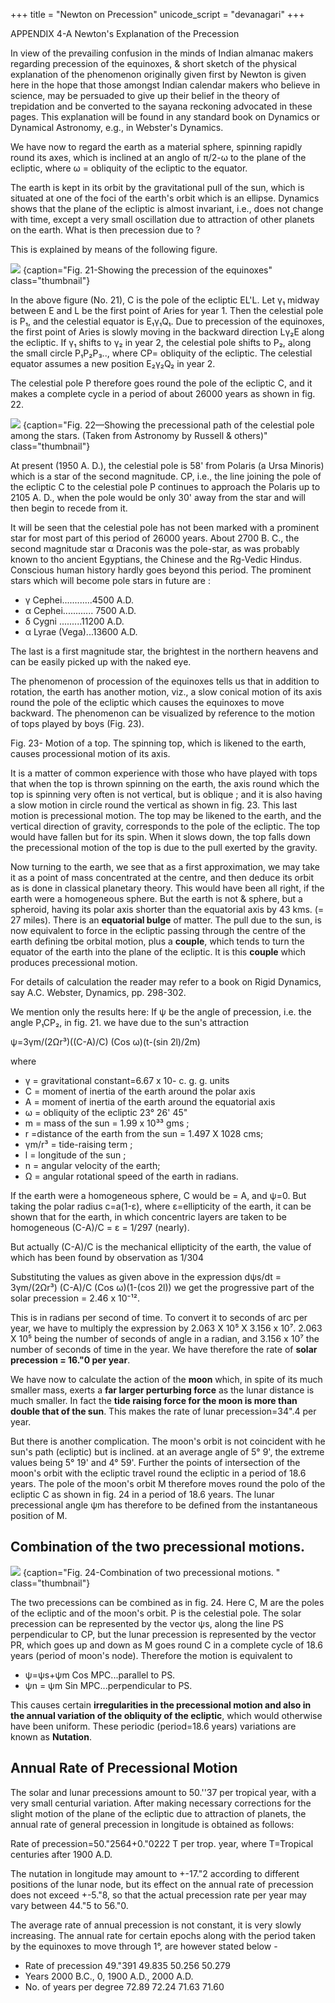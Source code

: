 +++
title = "Newton on Precession"
unicode_script = "devanagari"
+++

APPENDIX 4-A Newton's Explanation of the Precession

In view of the prevailing confusion in the minds of Indian almanac makers regarding precession of the equinoxes, & short sketch of the physical explanation of the phenomenon originally given first by Newton is given here in the hope that those amongst Indian calendar makers who believe in science, may be persuaded to give up their belief in the theory of trepidation and be converted to the sayana reckoning advocated in these pages. This explanation will be found in any standard book on Dynamics or Dynamical Astronomy, e.g., in Webster's Dynamics. 

We have now to regard the earth as a material sphere, spinning rapidly round its axes, which is inclined at an anglo of π/2-ω to the plane of the ecliptic, where ω = obliquity of the ecliptic to the equator. 

The earth is kept in its orbit by the gravitational pull of the sun, which is situated at one of the foci of the earth's orbit which is an ellipse. Dynamics shows that the plane of the ecliptic is almost invariant, i.e., does not change with time, except a very small oscillation due to attraction of other planets on the earth. What is then precession due to ? 

This is explained by means of the following figure.

![](../../../images/newton_precession.png)
{caption="Fig. 21-Showing the precession of the equinoxes" class="thumbnail"}

In the above figure (No. 21), C is the pole of the ecliptic EL\'L. Let γ₁ midway between E and L be the first point of Aries for year 1. Then the celestial pole is P₁, and the celestial equator is E₁γ₁Q₁. Due to precession of the equinoxes, the first point of Aries is slowly moving in the backward direction Lγ₂E along the ecliptic. If γ₁ shifts to γ₂ in year 2, the celestial pole shifts to P₂, along the small circle P₁P₂P₃.., where CP= obliquity of the ecliptic. The celestial equator assumes a new position E₂γ₂Q₂ in year 2. 

The celestial pole P therefore goes round the pole of the ecliptic C, and it makes a complete cycle in a period of about 26000 years as shown in fig. 22. 

![](../../../images/celestial_pole_precession_circle.png)
{caption="Fig. 22—Showing the precessional path of the celestial pole among the stars. (Taken from Astronomy by Russell & others)" class="thumbnail"}

At present (1950 A. D.), the celestial pole is 58' from Polaris (a Ursa Minoris) which is a star of the second magnitude. CP, i.e., the line joining the pole of the ecliptic C to the celestial pole P continues to approach the Polaris up to 2105 A. D., when the pole would be only 30' away from the star and will then begin to recede from it.

It will be seen that the celestial pole has not been marked with a prominent star for most part of this period of 26000 years. About 2700 B. C., the second magnitude star α Draconis was the pole-star, as was probably known to tho ancient Egyptians, the Chinese and the Rg-Vedic Hindus. Conscious human history hardly goes beyond this period. The prominent stars which will become pole stars in future are : 

- γ Cephei............4500 A.D. 
- α Cephei............ 7500 A.D. 
- δ Cygni .........11200 A.D.
- α Lyrae (Vega)...13600 A.D. 

The last is a first magnitude star, the brightest in the northern heavens and can be easily picked up with the naked eye.

The phenomenon of procession of the equinoxes tells us that in addition to rotation, the earth has another motion, viz., a slow conical motion of its axis round the pole of the ecliptic which causes the equinoxes to move backward. The phenomenon can be visualized by reference to the motion of tops played by boys (Fig. 23). 

Fig. 23- Motion of a top. The spinning top, which is likened to the earth, causes 
processional motion of its axis. 

It is a matter of common experience with those who have played with tops that when the top is thrown spinning on the earth, the axis round which the top is spinning very often is not vertical, but is oblique ; and it is also having a slow motion in circle round the vertical as shown in fig. 23. This last motion is precessional motion. The top may be likened to the earth, and the vertical direction of gravity, corresponds to the pole of the ecliptic. The top would have fallen but for its spin. When it slows down, the top falls down the precessional motion of the top is due to the pull exerted by the gravity. 

Now turning to the earth, we see that as a first approximation, we may take it as a point of mass concentrated at the centre, and then deduce its orbit as is done in classical planetary theory. This would have been all right, if the earth were a homogeneous sphere. But the earth is not & sphere, but a spheroid, having its polar axis shorter than the equatorial axis by 43 kms. (= 27 miles). There is an **equatorial bulge** of matter. The pull due to the sun, is now equivalent to force in the ecliptic passing through the centre of the earth defining tbe orbital motion, plus a **couple**, which tends to turn the equator of the earth into the plane of the ecliptic. It is this **couple** which produces precessional motion. 

For details of calculation the reader may refer to a book on Rigid Dynamics, say A.C. Webster, Dynamics, pp. 298-302. 

We mention only the results here: 
If ψ be the angle of precession, i.e. the angle P₁CP₂, in fig. 21. we have due to the sun's attraction

ψ=3γm/(2Ωr³)((C-A)/C) (Cos ω)(t-(sin 2l)/2m)

where

- γ = gravitational constant=6.67 x 10- c. g. g. units
- C = moment of inertia of the earth around the polar axis
- A = moment of inertia of the earth around the equatorial axis
- ω = obliquity of the ecliptic 23° 26' 45"
- m = mass of the sun = 1.99 x 10³³ gms ; 
- r =distance of the earth from the sun = 1.497 X 1028 cms; 
- γm/r³ = tide-raising term ; 
- l = longitude of the sun ; 
- n = angular velocity of the earth; 
- Ω = angular rotational speed of the earth in radians.


If the earth were a homogeneous sphere, C would be = A, and ψ=0. But taking the polar radius c=a(1-ε), where ε=ellipticity of the earth, it can be shown that for the earth, in which concentric layers are taken to be homogeneous (C-A)/C = ε = 1/297 (nearly). 

But actually (C-A)/C is the mechanical ellipticity of the earth, the value of which has been found by observation as 1/304

Substituting the values as given above in the expression dψs/dt = 3γm/(2Ωr³) (C-A)/C (Cos ω)(1-(cos 2l)) we get the progressive part of the solar precession = 2.46 x 10⁻¹².

This is in radians per second of time. To convert it to seconds of arc per year, we have to multiply the expression by 2.063 X 10⁵ X 3.156 x 10⁷. 2.063 X 10⁵ being the number of seconds of angle in a radian, and 3.156 x 10⁷ the number of seconds of time in the year. We have therefore the rate of **solar precession = 16."0 per year**. 

We have now to calculate the action of the **moon** which, in spite of its much smaller mass, exerts a **far larger perturbing force** as the lunar distance is much smaller. In fact the **tide raising force for the moon is more than double that of the sun**. This makes the rate of lunar precession=34".4 per year. 

But there is another complication. The moon's orbit is not coincident with he sun's path (ecliptic) but is inclined. at an average angle of 5° 9', the extreme values being 5° 19' and 4° 59'. Further the points of intersection of the moon's orbit with the ecliptic travel round the ecliptic in a period of 18.6 years. The pole of the moon's orbit M therefore moves round the polo of the ecliptic C as shown in fig. 24 in a period of 18.6 years. The lunar precessional angle ψm has therefore to be defined from the instantaneous position of M. 

## Combination of the two precessional motions. 

![](../../../images/combining_solar_lunar_precessions.png)
{caption="Fig. 24-Combination of two precessional motions. " class="thumbnail"}

The two precessions can be combined as in fig. 24. Here C, M are the poles of the ecliptic and of the moon's orbit. P is the celestial pole. The solar precession can be represented by the vector ψs, along the line PS perpendicular to CP, but the lunar precession is represented by the vector PR, which goes up and down as M goes round C in a complete cycle of 18.6 years (period of moon's node). Therefore the motion is equivalent to 

- ψ=ψs+ψm Cos MPC...parallel to PS. 
- ψn = ψm Sin MPC...perpendicular to PS. 

This causes certain **irregularities in the precessional motion and also in the annual variation of the obliquity of the ecliptic**, which would otherwise have been uniform. These periodic (period=18.6 years) variations are known as **Nutation**. 

## Annual Rate of Precessional Motion 
The solar and lunar precessions amount to 50.''37 per tropical year, with a very small centurial variation. After making necessary corrections for the slight motion of the plane of the ecliptic due to attraction of planets, the annual rate of general precession in longitude is obtained as follows: 

Rate of precession=50."2564+0."0222 T per trop. year, where T=Tropical centuries after 1900 A.D. 

The nutation in longitude may amount to +-17."2 according to different positions of the lunar node, but its effect on the annual rate of precession does not exceed +-5."8, so that the actual precession rate per year may vary between 44."5 to 56."0. 

The average rate of annual precession is not constant, it is very slowly increasing. The annual rate for certain epochs along with the period taken by the equinoxes to move through 1°, are however stated below - 

- Rate of precession 49."391 49.835 50.256 50.279
- Years 2000 B.C., 0, 1900 A.D., 2000 A.D. 
- No. of years per degree 72.89 72.24 71.63 71.60

